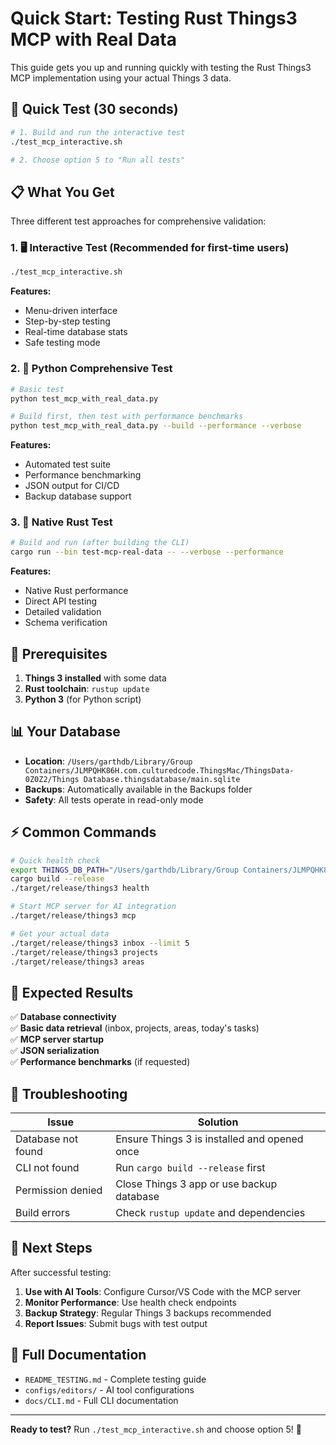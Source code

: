 # Quick Start: Testing Rust Things3 MCP with Real Data

This guide gets you up and running quickly with testing the Rust Things3 MCP implementation using your actual Things 3 data.

## 🚀 Quick Test (30 seconds)

```bash
# 1. Build and run the interactive test
./test_mcp_interactive.sh

# 2. Choose option 5 to "Run all tests"
```

## 📋 What You Get

Three different test approaches for comprehensive validation:

### 1. 🖥️ Interactive Test (Recommended for first-time users)
```bash
./test_mcp_interactive.sh
```

**Features:**
- Menu-driven interface
- Step-by-step testing
- Real-time database stats
- Safe testing mode

### 2. 🐍 Python Comprehensive Test
```bash
# Basic test
python test_mcp_with_real_data.py

# Build first, then test with performance benchmarks
python test_mcp_with_real_data.py --build --performance --verbose
```

**Features:**
- Automated test suite
- Performance benchmarking
- JSON output for CI/CD
- Backup database support

### 3. 🦀 Native Rust Test
```bash
# Build and run (after building the CLI)
cargo run --bin test-mcp-real-data -- --verbose --performance
```

**Features:**
- Native Rust performance
- Direct API testing
- Detailed validation
- Schema verification

## 🔧 Prerequisites

1. **Things 3 installed** with some data
2. **Rust toolchain**: `rustup update`
3. **Python 3** (for Python script)

## 📊 Your Database

- **Location**: `/Users/garthdb/Library/Group Containers/JLMPQHK86H.com.culturedcode.ThingsMac/ThingsData-0Z0Z2/Things Database.thingsdatabase/main.sqlite`
- **Backups**: Automatically available in the Backups folder
- **Safety**: All tests operate in read-only mode

## ⚡ Common Commands

```bash
# Quick health check
export THINGS_DB_PATH="/Users/garthdb/Library/Group Containers/JLMPQHK86H.com.culturedcode.ThingsMac/ThingsData-0Z0Z2/Things Database.thingsdatabase/main.sqlite"
cargo build --release
./target/release/things3 health

# Start MCP server for AI integration
./target/release/things3 mcp

# Get your actual data
./target/release/things3 inbox --limit 5
./target/release/things3 projects
./target/release/things3 areas
```

## 🎯 Expected Results

✅ **Database connectivity**  
✅ **Basic data retrieval** (inbox, projects, areas, today's tasks)  
✅ **MCP server startup**  
✅ **JSON serialization**  
✅ **Performance benchmarks** (if requested)  

## 🐛 Troubleshooting

| Issue | Solution |
|-------|----------|
| Database not found | Ensure Things 3 is installed and opened once |
| CLI not found | Run `cargo build --release` first |
| Permission denied | Close Things 3 app or use backup database |
| Build errors | Check `rustup update` and dependencies |

## 🔄 Next Steps

After successful testing:

1. **Use with AI Tools**: Configure Cursor/VS Code with the MCP server
2. **Monitor Performance**: Use health check endpoints
3. **Backup Strategy**: Regular Things 3 backups recommended
4. **Report Issues**: Submit bugs with test output

## 📖 Full Documentation

- `README_TESTING.md` - Complete testing guide
- `configs/editors/` - AI tool configurations
- `docs/CLI.md` - Full CLI documentation

---

**Ready to test?** Run `./test_mcp_interactive.sh` and choose option 5! 🚀
